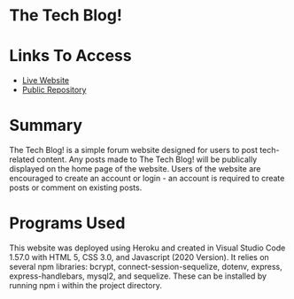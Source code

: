 # The Tech Blog!

# Links To Access
* [Live Website]()
* [Public Repository](https://github.com/maxwellstickels/cbc-tech-blog/)
# Summary
The Tech Blog! is a simple forum website designed for users to post tech-related content. Any posts made to The Tech Blog! will be publically displayed on the home page of the website. Users of the website are encouraged to create an account or login - an account is required to create posts or comment on existing posts.
# Programs Used

This website was deployed using Heroku and created in Visual Studio Code 1.57.0 with HTML 5, CSS 3.0, and Javascript (2020 Version). It relies on several npm libraries: 
bcrypt, connect-session-sequelize, dotenv, express, express-handlebars, mysql2, and sequelize. These can be installed by running npm i within the project directory.